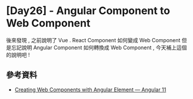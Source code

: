 # [Day26] - Angular Component to Web Component

後來發現 , 之前說明了 Vue . React Component 如何變成 Web Component 但是忘記說明 Angular Component 如何轉換成 Web Component , 今天補上這個的說明吧 !



## 參考資料

- [Creating Web Components with Angular Element — Angular 11](https://javascript.plainenglish.io/creating-web-component-with-angular-element-angular-11-1c53be854a07)
